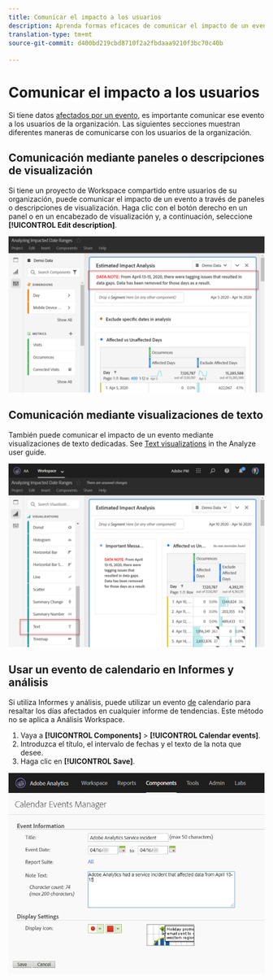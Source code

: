 ```yaml
---
title: Comunicar el impacto a los usuarios
description: Aprenda formas eficaces de comunicar el impacto de un evento en su organización.
translation-type: tm+mt
source-git-commit: d400bd219cbd8710f2a2fbdaaa9210f3bc70c40b

---
```



# Comunicar el impacto a los usuarios

Si tiene datos [afectados por un evento](../event-impacted.md), es importante comunicar ese evento a los usuarios de la organización. Las siguientes secciones muestran diferentes maneras de comunicarse con los usuarios de la organización.

## Comunicación mediante paneles o descripciones de visualización

Si tiene un proyecto de Workspace compartido entre usuarios de su organización, puede comunicar el impacto de un evento a través de paneles o descripciones de visualización. Haga clic con el botón derecho en un panel o en un encabezado de visualización y, a continuación, seleccione **[!UICONTROL Edit description]**.

![Descripción del panel](../assets/panel_description.png)

## Comunicación mediante visualizaciones de texto

También puede comunicar el impacto de un evento mediante visualizaciones de texto dedicadas. See [Text visualizations](/help/analyze/analysis-workspace/visualizations/text.md) in the Analyze user guide.

![Visualización de texto](../assets/text_visualization.png)

## Usar un evento de calendario en Informes y análisis

Si utiliza Informes y análisis, puede utilizar un evento [de](/help/components/t-calendar-event.md) calendario para resaltar los días afectados en cualquier informe de tendencias. Este método no se aplica a Análisis Workspace.

1. Vaya a **[!UICONTROL Components]** > **[!UICONTROL Calendar events]**.
2. Introduzca el título, el intervalo de fechas y el texto de la nota que desee.
3. Haga clic en **[!UICONTROL Save]**.

![evento de calendario](../assets/exclude_calendar_event.jpg)
